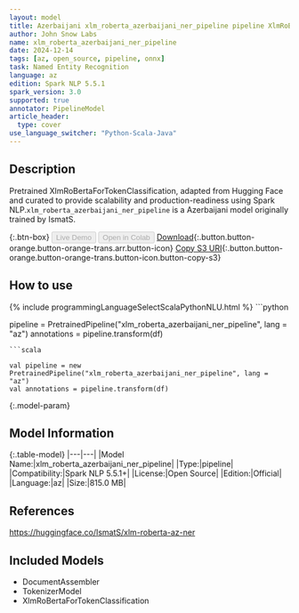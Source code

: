 ```yaml
---
layout: model
title: Azerbaijani xlm_roberta_azerbaijani_ner_pipeline pipeline XlmRoBertaForTokenClassification from IsmatS
author: John Snow Labs
name: xlm_roberta_azerbaijani_ner_pipeline
date: 2024-12-14
tags: [az, open_source, pipeline, onnx]
task: Named Entity Recognition
language: az
edition: Spark NLP 5.5.1
spark_version: 3.0
supported: true
annotator: PipelineModel
article_header:
  type: cover
use_language_switcher: "Python-Scala-Java"
---
```


## Description

Pretrained XlmRoBertaForTokenClassification, adapted from Hugging Face and curated to provide scalability and production-readiness using Spark NLP.`xlm_roberta_azerbaijani_ner_pipeline` is a Azerbaijani model originally trained by IsmatS.

{:.btn-box}
<button class="button button-orange" disabled>Live Demo</button>
<button class="button button-orange" disabled>Open in Colab</button>
[Download](https://s3.amazonaws.com/auxdata.johnsnowlabs.com/public/models/xlm_roberta_azerbaijani_ner_pipeline_az_5.5.1_3.0_1734213690514.zip){:.button.button-orange.button-orange-trans.arr.button-icon}
[Copy S3 URI](s3://auxdata.johnsnowlabs.com/public/models/xlm_roberta_azerbaijani_ner_pipeline_az_5.5.1_3.0_1734213690514.zip){:.button.button-orange.button-orange-trans.button-icon.button-copy-s3}

## How to use



<div class="tabs-box" markdown="1">
{% include programmingLanguageSelectScalaPythonNLU.html %}
```python

pipeline = PretrainedPipeline("xlm_roberta_azerbaijani_ner_pipeline", lang = "az")
annotations =  pipeline.transform(df)   

```
```scala

val pipeline = new PretrainedPipeline("xlm_roberta_azerbaijani_ner_pipeline", lang = "az")
val annotations = pipeline.transform(df)

```
</div>

{:.model-param}
## Model Information

{:.table-model}
|---|---|
|Model Name:|xlm_roberta_azerbaijani_ner_pipeline|
|Type:|pipeline|
|Compatibility:|Spark NLP 5.5.1+|
|License:|Open Source|
|Edition:|Official|
|Language:|az|
|Size:|815.0 MB|

## References

https://huggingface.co/IsmatS/xlm-roberta-az-ner

## Included Models

- DocumentAssembler
- TokenizerModel
- XlmRoBertaForTokenClassification
